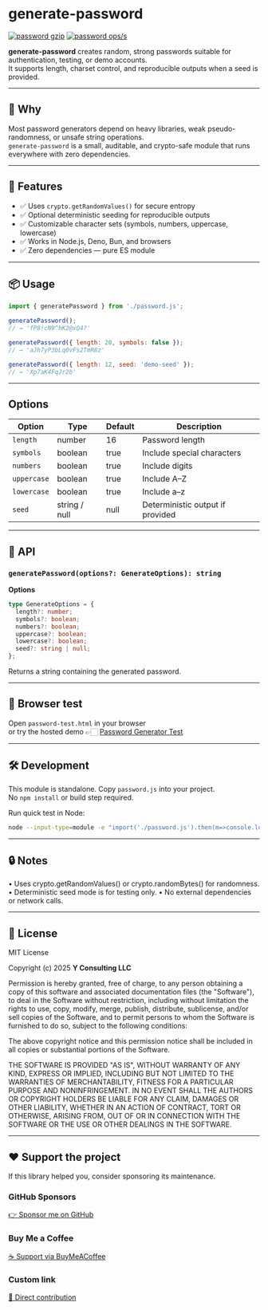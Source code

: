 # generate-password

[![password gzip](https://img.shields.io/endpoint?url=https://raw.githubusercontent.com/yvancg/generators/main/metrics/password.js.json)](../metrics/password.js.json)
[![password ops/s](https://img.shields.io/endpoint?url=https://raw.githubusercontent.com/yvancg/generators/main/bench/password.json)](../bench/password.json)

**generate-password** creates random, strong passwords suitable for authentication, testing, or demo accounts.  
It supports length, charset control, and reproducible outputs when a seed is provided.

---

## 🚀 Why

Most password generators depend on heavy libraries, weak pseudo-randomness, or unsafe string operations.  
`generate-password` is a small, auditable, and crypto-safe module that runs everywhere with zero dependencies.

---

## 🌟 Features

- ✅ Uses `crypto.getRandomValues()` for secure entropy  
- ✅ Optional deterministic seeding for reproducible outputs  
- ✅ Customizable character sets (symbols, numbers, uppercase, lowercase)  
- ✅ Works in Node.js, Deno, Bun, and browsers  
- ✅ Zero dependencies — pure ES module  

---

## 📦 Usage

```js
import { generatePassword } from './password.js';

generatePassword();
// → 'fP8!cN9^hK2@xQ4?'

generatePassword({ length: 20, symbols: false });
// → 'aJh7yP3bLq0vFs2TmR8z'

generatePassword({ length: 12, seed: 'demo-seed' });
// → 'Xp7aK4FqJr2b'
```

---

## Options

| Option     | Type          | Default | Description                     |
|-------------|---------------|----------|---------------------------------|
| `length`   | number        | 16       | Password length                 |
| `symbols`  | boolean       | true     | Include special characters      |
| `numbers`  | boolean       | true     | Include digits                  |
| `uppercase`| boolean       | true     | Include A–Z                     |
| `lowercase`| boolean       | true     | Include a–z                     |
| `seed`     | string / null | null     | Deterministic output if provided |

---

## 🧠 API

### `generatePassword(options?: GenerateOptions): string`

**Options**
```ts
type GenerateOptions = {
  length?: number;
  symbols?: boolean;
  numbers?: boolean;
  uppercase?: boolean;
  lowercase?: boolean;
  seed?: string | null;
};
```
Returns a string containing the generated password.

---

## 🧪 Browser test

Open `password-test.html` in your browser  
or try the hosted demo 👉🏻 
[Password Generator Test](https://yvancg.github.io/generators/generate-password/password-test.html)

---

## 🛠 Development

This module is standalone. Copy `password.js` into your project.  
No `npm install` or build step required.

Run quick test in Node:
```bash
node --input-type=module -e "import('./password.js').then(m=>console.log(m.generatePassword({length:16})))"
```

---

## 🔒 Notes

•	Uses crypto.getRandomValues() or crypto.randomBytes() for randomness.
•	Deterministic seed mode is for testing only.
•	No external dependencies or network calls.
  
---

## 🪪 License

MIT License  

Copyright (c) 2025 **Y Consulting LLC**

Permission is hereby granted, free of charge, to any person obtaining a copy
of this software and associated documentation files (the "Software"), to deal
in the Software without restriction, including without limitation the rights
to use, copy, modify, merge, publish, distribute, sublicense, and/or sell
copies of the Software, and to permit persons to whom the Software is
furnished to do so, subject to the following conditions:

The above copyright notice and this permission notice shall be included in
all copies or substantial portions of the Software.

THE SOFTWARE IS PROVIDED "AS IS", WITHOUT WARRANTY OF ANY KIND, EXPRESS OR
IMPLIED, INCLUDING BUT NOT LIMITED TO THE WARRANTIES OF MERCHANTABILITY,
FITNESS FOR A PARTICULAR PURPOSE AND NONINFRINGEMENT. IN NO EVENT SHALL THE
AUTHORS OR COPYRIGHT HOLDERS BE LIABLE FOR ANY CLAIM, DAMAGES OR OTHER
LIABILITY, WHETHER IN AN ACTION OF CONTRACT, TORT OR OTHERWISE, ARISING FROM,
OUT OF OR IN CONNECTION WITH THE SOFTWARE OR THE USE OR OTHER DEALINGS IN
THE SOFTWARE.

---

## ❤️ Support the project

If this library helped you, consider sponsoring its maintenance.

### GitHub Sponsors

[👉 Sponsor me on GitHub](https://github.com/sponsors/yvancg)

### Buy Me a Coffee

[☕ Support via BuyMeACoffee](https://buymeacoffee.com/yconsulting)

### Custom link
[💸 Direct contribution](https://wise.com/pay/me/yvanc7)
